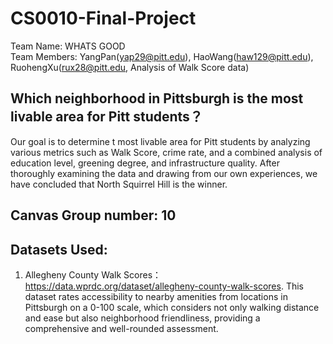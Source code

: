 # CS0010-Final-Project
Team Name: WHATS GOOD  
Team Members: YangPan(yap29@pitt.edu), HaoWang(haw129@pitt.edu), RuohengXu(rux28@pitt.edu, Analysis of Walk Score data)  
## Which neighborhood in Pittsburgh is the most livable area for Pitt students？ 
Our goal is to determine t most livable area for Pitt students by analyzing various metrics such as Walk Score, crime rate, and a combined analysis of education level, greening degree, and infrastructure quality.  After thoroughly examining the data and drawing from our own experiences, we have concluded that North Squirrel Hill is the winner.  
## Canvas Group number: 10  
## Datasets Used:  
1. Allegheny County Walk Scores： https://data.wprdc.org/dataset/allegheny-county-walk-scores. This dataset rates accessibility to nearby amenities from locations in Pittsburgh on a 0-100 scale, which considers not only walking distance and ease but also neighborhood friendliness, providing a comprehensive and well-rounded assessment.
  
